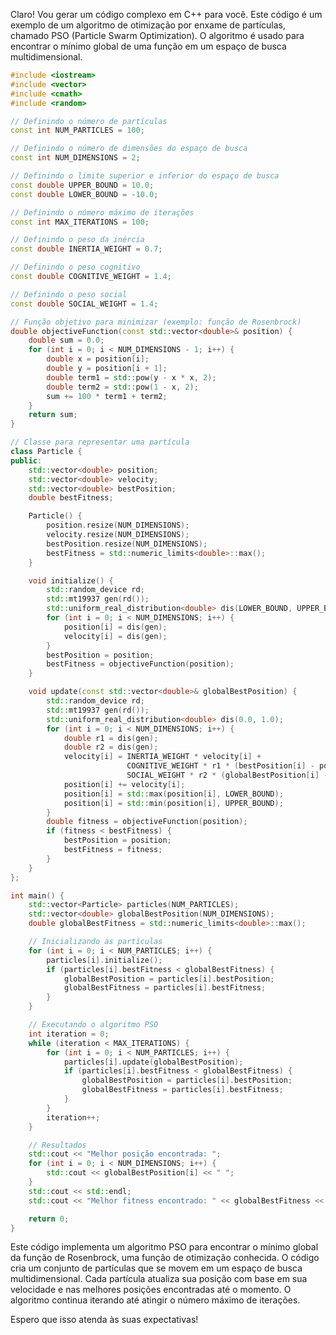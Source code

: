 Claro! Vou gerar um código complexo em C++ para você. Este código é um exemplo de um algoritmo de otimização por enxame de partículas, chamado PSO (Particle Swarm Optimization). O algoritmo é usado para encontrar o mínimo global de uma função em um espaço de busca multidimensional.

```cpp
#include <iostream>
#include <vector>
#include <cmath>
#include <random>

// Definindo o número de partículas
const int NUM_PARTICLES = 100;

// Definindo o número de dimensões do espaço de busca
const int NUM_DIMENSIONS = 2;

// Definindo o limite superior e inferior do espaço de busca
const double UPPER_BOUND = 10.0;
const double LOWER_BOUND = -10.0;

// Definindo o número máximo de iterações
const int MAX_ITERATIONS = 100;

// Definindo o peso da inércia
const double INERTIA_WEIGHT = 0.7;

// Definindo o peso cognitivo
const double COGNITIVE_WEIGHT = 1.4;

// Definindo o peso social
const double SOCIAL_WEIGHT = 1.4;

// Função objetivo para minimizar (exemplo: função de Rosenbrock)
double objectiveFunction(const std::vector<double>& position) {
    double sum = 0.0;
    for (int i = 0; i < NUM_DIMENSIONS - 1; i++) {
        double x = position[i];
        double y = position[i + 1];
        double term1 = std::pow(y - x * x, 2);
        double term2 = std::pow(1 - x, 2);
        sum += 100 * term1 + term2;
    }
    return sum;
}

// Classe para representar uma partícula
class Particle {
public:
    std::vector<double> position;
    std::vector<double> velocity;
    std::vector<double> bestPosition;
    double bestFitness;

    Particle() {
        position.resize(NUM_DIMENSIONS);
        velocity.resize(NUM_DIMENSIONS);
        bestPosition.resize(NUM_DIMENSIONS);
        bestFitness = std::numeric_limits<double>::max();
    }

    void initialize() {
        std::random_device rd;
        std::mt19937 gen(rd());
        std::uniform_real_distribution<double> dis(LOWER_BOUND, UPPER_BOUND);
        for (int i = 0; i < NUM_DIMENSIONS; i++) {
            position[i] = dis(gen);
            velocity[i] = dis(gen);
        }
        bestPosition = position;
        bestFitness = objectiveFunction(position);
    }

    void update(const std::vector<double>& globalBestPosition) {
        std::random_device rd;
        std::mt19937 gen(rd());
        std::uniform_real_distribution<double> dis(0.0, 1.0);
        for (int i = 0; i < NUM_DIMENSIONS; i++) {
            double r1 = dis(gen);
            double r2 = dis(gen);
            velocity[i] = INERTIA_WEIGHT * velocity[i] +
                          COGNITIVE_WEIGHT * r1 * (bestPosition[i] - position[i]) +
                          SOCIAL_WEIGHT * r2 * (globalBestPosition[i] - position[i]);
            position[i] += velocity[i];
            position[i] = std::max(position[i], LOWER_BOUND);
            position[i] = std::min(position[i], UPPER_BOUND);
        }
        double fitness = objectiveFunction(position);
        if (fitness < bestFitness) {
            bestPosition = position;
            bestFitness = fitness;
        }
    }
};

int main() {
    std::vector<Particle> particles(NUM_PARTICLES);
    std::vector<double> globalBestPosition(NUM_DIMENSIONS);
    double globalBestFitness = std::numeric_limits<double>::max();

    // Inicializando as partículas
    for (int i = 0; i < NUM_PARTICLES; i++) {
        particles[i].initialize();
        if (particles[i].bestFitness < globalBestFitness) {
            globalBestPosition = particles[i].bestPosition;
            globalBestFitness = particles[i].bestFitness;
        }
    }

    // Executando o algoritmo PSO
    int iteration = 0;
    while (iteration < MAX_ITERATIONS) {
        for (int i = 0; i < NUM_PARTICLES; i++) {
            particles[i].update(globalBestPosition);
            if (particles[i].bestFitness < globalBestFitness) {
                globalBestPosition = particles[i].bestPosition;
                globalBestFitness = particles[i].bestFitness;
            }
        }
        iteration++;
    }

    // Resultados
    std::cout << "Melhor posição encontrada: ";
    for (int i = 0; i < NUM_DIMENSIONS; i++) {
        std::cout << globalBestPosition[i] << " ";
    }
    std::cout << std::endl;
    std::cout << "Melhor fitness encontrado: " << globalBestFitness << std::endl;

    return 0;
}
```

Este código implementa um algoritmo PSO para encontrar o mínimo global da função de Rosenbrock, uma função de otimização conhecida. O código cria um conjunto de partículas que se movem em um espaço de busca multidimensional. Cada partícula atualiza sua posição com base em sua velocidade e nas melhores posições encontradas até o momento. O algoritmo continua iterando até atingir o número máximo de iterações.

Espero que isso atenda às suas expectativas!
